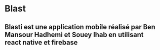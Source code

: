 # Blast
## Blasti est une application mobile réalisé par Ben Mansour Hadhemi et Souey Ihab en utilisant  react native et firebase 
